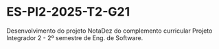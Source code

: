 # ES-PI2-2025-T2-G21
Desenvolvimento do projeto NotaDez do complemento curricular Projeto Integrador 2 - 2º semestre de Eng. de Software.
